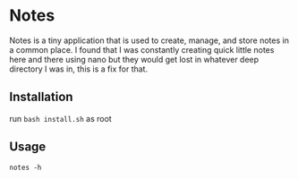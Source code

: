 # Notes
Notes is a tiny application that is used to create, manage, and store notes in a common place. I found
that I was constantly creating quick little notes here and there using nano but they would get lost
in whatever deep directory I was in, this is a fix for that.

## Installation
run `bash install.sh` as root

## Usage
`notes -h`
